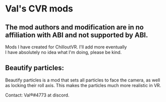 
# Val's CVR mods 
## The mod authors and modification are in no affiliation with ABI and not supported by ABI.
Mods I have created for ChilloutVR. 
I'll add more eventually  
I have absolutely no idea what I'm doing, please be kind.  
  
## Beautify particles:  
Beautify particles is a mod that sets all particles to face the camera, as well as locking their roll axis. This makes the particles much more realistic in VR.  
  
Contact: Val®#4773 at discord.
